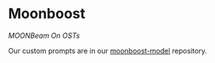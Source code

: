 # Moonboost
_MOONBeam On OSTs_

Our custom prompts are in our [moonboost-model](https://github.com/broad-well/moonboost-model) repository.

